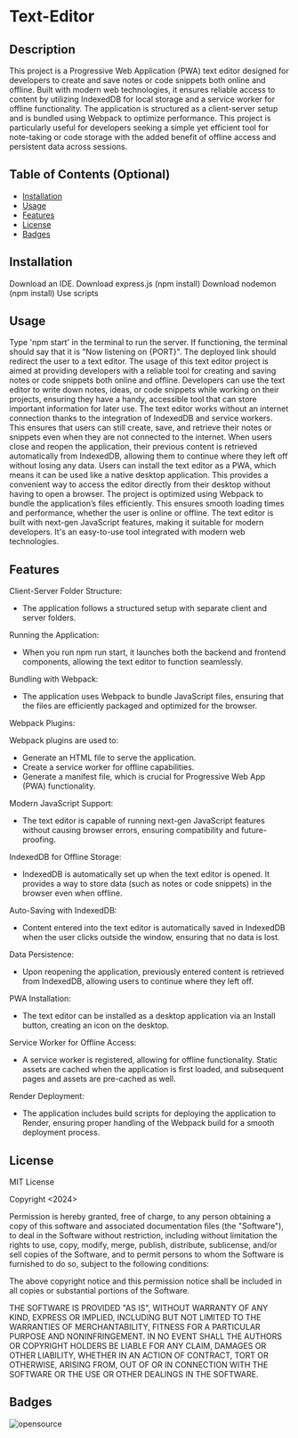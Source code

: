 # Text-Editor

## Description

This project is a Progressive Web Application (PWA) text editor designed for developers to create and save notes or code snippets both online and offline. Built with modern web technologies, it ensures reliable access to content by utilizing IndexedDB for local storage and a service worker for offline functionality. The application is structured as a client-server setup and is bundled using Webpack to optimize performance. This project is particularly useful for developers seeking a simple yet efficient tool for note-taking or code storage with the added benefit of offline access and persistent data across sessions.

## Table of Contents (Optional)

- [Installation](#installation)
- [Usage](#usage)
- [Features](#features)
- [License](#license)
- [Badges](#badges)

## Installation

Download an IDE. 
Download express.js (npm install)
Download nodemon (npm install)
Use scripts
 
## Usage

Type 'npm start' in the terminal to run the server. If functioning, the terminal should say that it is "Now listening on {PORT}". The deployed link should redirect the user to a text editor. The usage of this text editor project is aimed at providing developers with a reliable tool for creating and saving notes or code snippets both online and offline. Developers can use the text editor to write down notes, ideas, or code snippets while working on their projects, ensuring they have a handy, accessible tool that can store important information for later use. The text editor works without an internet connection thanks to the integration of IndexedDB and service workers. This ensures that users can still create, save, and retrieve their notes or snippets even when they are not connected to the internet. When users close and reopen the application, their previous content is retrieved automatically from IndexedDB, allowing them to continue where they left off without losing any data. Users can install the text editor as a PWA, which means it can be used like a native desktop application. This provides a convenient way to access the editor directly from their desktop without having to open a browser. The project is optimized using Webpack to bundle the application’s files efficiently. This ensures smooth loading times and performance, whether the user is online or offline. The text editor is built with next-gen JavaScript features, making it suitable for modern developers. It's an easy-to-use tool integrated with modern web technologies.

## Features

Client-Server Folder Structure:

- The application follows a structured setup with separate client and server folders.

Running the Application:

- When you run npm run start, it launches both the backend and frontend components, allowing the text editor to function seamlessly.

Bundling with Webpack:

- The application uses Webpack to bundle JavaScript files, ensuring that the files are efficiently packaged and optimized for the browser.

Webpack Plugins:

Webpack plugins are used to:

- Generate an HTML file to serve the application.
- Create a service worker for offline capabilities.
- Generate a manifest file, which is crucial for Progressive Web App (PWA) functionality.

Modern JavaScript Support:

- The text editor is capable of running next-gen JavaScript features without causing browser errors, ensuring compatibility and future-proofing.

IndexedDB for Offline Storage:

- IndexedDB is automatically set up when the text editor is opened. It provides a way to store data (such as notes or code snippets) in the browser even when offline.

Auto-Saving with IndexedDB:

- Content entered into the text editor is automatically saved in IndexedDB when the user clicks outside the window, ensuring that no data is lost.

Data Persistence:

- Upon reopening the application, previously entered content is retrieved from IndexedDB, allowing users to continue where they left off.

PWA Installation:

- The text editor can be installed as a desktop application via an Install button, creating an icon on the desktop.

Service Worker for Offline Access:

- A service worker is registered, allowing for offline functionality. Static assets are cached when the application is first loaded, and subsequent pages and assets are pre-cached as well.

Render Deployment:

- The application includes build scripts for deploying the application to Render, ensuring proper handling of the Webpack build for a smooth deployment process.


## License

MIT License

Copyright <2024> <Christopher Chhim>

Permission is hereby granted, free of charge, to any person obtaining a copy
of this software and associated documentation files (the "Software"), to deal
in the Software without restriction, including without limitation the rights
to use, copy, modify, merge, publish, distribute, sublicense, and/or sell
copies of the Software, and to permit persons to whom the Software is
furnished to do so, subject to the following conditions:

The above copyright notice and this permission notice shall be included in all
copies or substantial portions of the Software.

THE SOFTWARE IS PROVIDED "AS IS", WITHOUT WARRANTY OF ANY KIND, EXPRESS OR
IMPLIED, INCLUDING BUT NOT LIMITED TO THE WARRANTIES OF MERCHANTABILITY,
FITNESS FOR A PARTICULAR PURPOSE AND NONINFRINGEMENT. IN NO EVENT SHALL THE
AUTHORS OR COPYRIGHT HOLDERS BE LIABLE FOR ANY CLAIM, DAMAGES OR OTHER
LIABILITY, WHETHER IN AN ACTION OF CONTRACT, TORT OR OTHERWISE, ARISING FROM,
OUT OF OR IN CONNECTION WITH THE SOFTWARE OR THE USE OR OTHER DEALINGS IN THE
SOFTWARE.

## Badges

![opensource](https://img.shields.io/badge/generator-open_source-blue)



 
